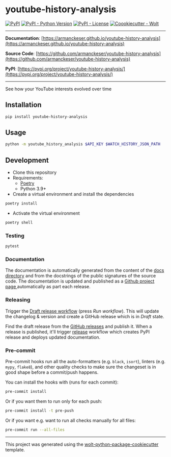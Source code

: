 # youtube-history-analysis

[![PyPI](https://img.shields.io/pypi/v/youtube-history-analysis?style=flat-square)](https://pypi.python.org/pypi/youtube-history-analysis/)
[![PyPI - Python Version](https://img.shields.io/pypi/pyversions/youtube-history-analysis?style=flat-square)](https://pypi.python.org/pypi/youtube-history-analysis/)
[![PyPI - License](https://img.shields.io/pypi/l/youtube-history-analysis?style=flat-square)](https://pypi.python.org/pypi/youtube-history-analysis/)
[![Coookiecutter - Wolt](https://img.shields.io/badge/cookiecutter-Wolt-00c2e8?style=flat-square&logo=cookiecutter&logoColor=D4AA00&link=https://github.com/woltapp/wolt-python-package-cookiecutter)](https://github.com/woltapp/wolt-python-package-cookiecutter)


---

**Documentation**: [https://armanckeser.github.io/youtube-history-analysis](https://armanckeser.github.io/youtube-history-analysis)

**Source Code**: [https://github.com/armanckeser/youtube-history-analysis](https://github.com/armanckeser/youtube-history-analysis)

**PyPI**: [https://pypi.org/project/youtube-history-analysis/](https://pypi.org/project/youtube-history-analysis/)

---

See how your YouTube interests evolved over time

## Installation

```sh
pip install youtube-history-analysis
```

## Usage
```sh
python -m youtube_history_analysis $API_KEY $WATCH_HISTORY_JSON_PATH
```

## Development

* Clone this repository
* Requirements:
  * [Poetry](https://python-poetry.org/)
  * Python 3.9+
* Create a virtual environment and install the dependencies

```sh
poetry install
```

* Activate the virtual environment

```sh
poetry shell
```

### Testing

```sh
pytest
```

### Documentation

The documentation is automatically generated from the content of the [docs directory](./docs) and from the docstrings
 of the public signatures of the source code. The documentation is updated and published as a [Github project page
 ](https://pages.github.com/) automatically as part each release.

### Releasing

Trigger the [Draft release workflow](https://github.com/armanckeser/youtube-history-analysis/actions/workflows/draft_release.yml)
(press _Run workflow_). This will update the changelog & version and create a GitHub release which is in _Draft_ state.

Find the draft release from the
[GitHub releases](https://github.com/armanckeser/youtube-history-analysis/releases) and publish it. When
 a release is published, it'll trigger [release](https://github.com/armanckeser/youtube-history-analysis/blob/master/.github/workflows/release.yml) workflow which creates PyPI
 release and deploys updated documentation.

### Pre-commit

Pre-commit hooks run all the auto-formatters (e.g. `black`, `isort`), linters (e.g. `mypy`, `flake8`), and other quality
 checks to make sure the changeset is in good shape before a commit/push happens.

You can install the hooks with (runs for each commit):

```sh
pre-commit install
```

Or if you want them to run only for each push:

```sh
pre-commit install -t pre-push
```

Or if you want e.g. want to run all checks manually for all files:

```sh
pre-commit run --all-files
```

---

This project was generated using the [wolt-python-package-cookiecutter](https://github.com/woltapp/wolt-python-package-cookiecutter) template.
